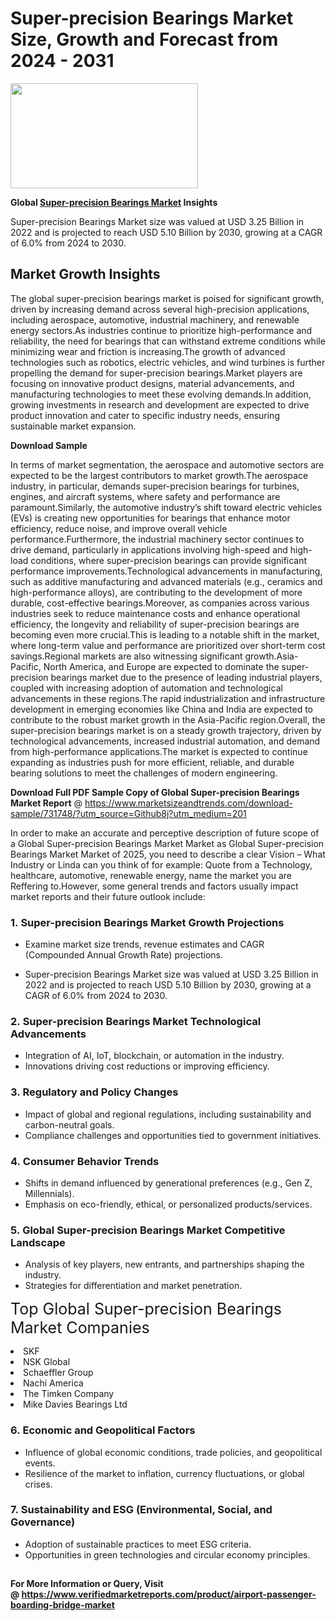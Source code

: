 <H1>Super-precision Bearings Market Size, Growth and Forecast from 2024 - 2031</H1><img class="aligncenter size-medium wp-image-584254" src="https://thirdeyenews.in/wp-content/uploads/2024/09/Global-Market-Research-300x168.jpeg" alt="" width="300" height="168" /><p><strong>Global&nbsp;<a href="https://www.marketsizeandtrends.com/download-sample/731748/?utm_source=Github8j?utm_medium=201">Super-precision Bearings Market</a> Insights</strong></p><p>Super-precision Bearings Market size was valued at USD 3.25 Billion in 2022 and is projected to reach USD 5.10 Billion by 2030, growing at a CAGR of 6.0% from 2024 to 2030.</p><p><h2>Market Growth Insights</h2> <p>The global super-precision bearings market is poised for significant growth, driven by increasing demand across several high-precision applications, including aerospace, automotive, industrial machinery, and renewable energy sectors.As industries continue to prioritize high-performance and reliability, the need for bearings that can withstand extreme conditions while minimizing wear and friction is increasing.The growth of advanced technologies such as robotics, electric vehicles, and wind turbines is further propelling the demand for super-precision bearings.Market players are focusing on innovative product designs, material advancements, and manufacturing technologies to meet these evolving demands.In addition, growing investments in research and development are expected to drive product innovation and cater to specific industry needs, ensuring sustainable market expansion.</p> <p><strong>Download Sample</strong></p> <p>In terms of market segmentation, the aerospace and automotive sectors are expected to be the largest contributors to market growth.The aerospace industry, in particular, demands super-precision bearings for turbines, engines, and aircraft systems, where safety and performance are paramount.Similarly, the automotive industry’s shift toward electric vehicles (EVs) is creating new opportunities for bearings that enhance motor efficiency, reduce noise, and improve overall vehicle performance.Furthermore, the industrial machinery sector continues to drive demand, particularly in applications involving high-speed and high-load conditions, where super-precision bearings can provide significant performance improvements.Technological advancements in manufacturing, such as additive manufacturing and advanced materials (e.g., ceramics and high-performance alloys), are contributing to the development of more durable, cost-effective bearings.Moreover, as companies across various industries seek to reduce maintenance costs and enhance operational efficiency, the longevity and reliability of super-precision bearings are becoming even more crucial.This is leading to a notable shift in the market, where long-term value and performance are prioritized over short-term cost savings.Regional markets are also witnessing significant growth.Asia-Pacific, North America, and Europe are expected to dominate the super-precision bearings market due to the presence of leading industrial players, coupled with increasing adoption of automation and technological advancements in these regions.The rapid industrialization and infrastructure development in emerging economies like China and India are expected to contribute to the robust market growth in the Asia-Pacific region.Overall, the super-precision bearings market is on a steady growth trajectory, driven by technological advancements, increased industrial automation, and demand from high-performance applications.The market is expected to continue expanding as industries push for more efficient, reliable, and durable bearing solutions to meet the challenges of modern engineering.<p><span class=""><strong>Download Full PDF Sample Copy of Global Super-precision Bearings Market Report</strong> @ <a href="https://www.marketsizeandtrends.com/download-sample/731748/?utm_source=Github8j?utm_medium=201" target="_blank">https://www.marketsizeandtrends.com/download-sample/731748/?utm_source=Github8j?utm_medium=201</a></span></p><p>In order to make an accurate and perceptive description of future scope of a Global&nbsp;Super-precision Bearings Market Market as Global&nbsp;Super-precision Bearings Market Market of 2025, you need to describe a clear Vision &ndash; What Industry or Linda can you think of for example: Quote from a Technology, healthcare, automotive, renewable energy, name the market you are Reffering to.However, some general trends and factors usually impact market reports and their future outlook include:</p><h3>1.&nbsp;<strong>Super-precision Bearings Market Growth Projections</strong></h3><ul><li>Examine market size trends, revenue estimates and CAGR (Compounded Annual Growth Rate) projections.</li><li><p>Super-precision Bearings Market size was valued at USD 3.25 Billion in 2022 and is projected to reach USD 5.10 Billion by 2030, growing at a CAGR of 6.0% from 2024 to 2030.</p></li></ul><h3>2.&nbsp;<strong>Super-precision Bearings Market Technological Advancements</strong></h3><ul><li>Integration of AI, IoT, blockchain, or automation in the industry.</li><li>Innovations driving cost reductions or improving efficiency.</li></ul><h3>3.&nbsp;<strong>Regulatory and Policy Changes</strong></h3><ul><li>Impact of global and regional regulations, including sustainability and carbon-neutral goals.</li><li>Compliance challenges and opportunities tied to government initiatives.</li></ul><h3>4.&nbsp;<strong>Consumer Behavior Trends</strong></h3><ul><li>Shifts in demand influenced by generational preferences (e.g., Gen Z, Millennials).</li><li>Emphasis on eco-friendly, ethical, or personalized products/services.</li></ul><h3>5.&nbsp;<strong>Global Super-precision Bearings Market Competitive Landscape</strong></h3><ul><li>Analysis of key players, new entrants, and partnerships shaping the industry.</li><li>Strategies for differentiation and market penetration.</li></ul><p data-pm-slice="1 1 []"><span style="color: inherit; font-family: inherit; font-size: 25px;">Top Global Super-precision Bearings Market Companies</span></p><div class="" data-test-id=""><p><li>SKF</li><li> NSK Global</li><li> Schaeffler Group</li><li> Nachi America</li><li> The Timken Company</li><li> Mike Davies Bearings Ltd</li></p></div><h3>6.&nbsp;<strong>Economic and Geopolitical Factors</strong></h3><ul><li>Influence of global economic conditions, trade policies, and geopolitical events.</li><li>Resilience of the market to inflation, currency fluctuations, or global crises.</li></ul><h3>7.&nbsp;<strong>Sustainability and ESG (Environmental, Social, and Governance)</strong></h3><ul><li>Adoption of sustainable practices to meet ESG criteria.</li><li>Opportunities in green technologies and circular economy principles.</li></ul><h2><strong style="font-size: 14px;">For More Information or Query, Visit @&nbsp;</strong><a style="background-color: #ffffff; font-size: 14px;" href="https://www.marketsizeandtrends.com/report/super-precision-bearings-market/" target="_blank">https://www.verifiedmarketreports.com/product/airport-passenger-boarding-bridge-market</a></h2>